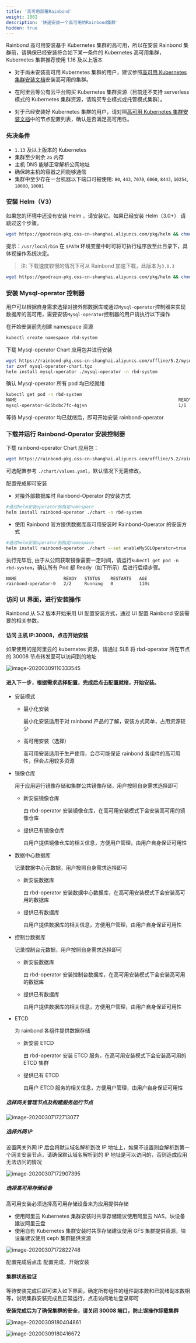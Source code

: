 ```yaml
---
title: '高可用部署Rainbond'
weight: 1002
description: '快速安装一个高可用的Rainbond集群'
hidden: true
---
```


Rainbond 高可用安装基于 Kubernetes 集群的高可用，所以在安装 Rainbond 集群前，请确保已经安装符合如下某一条件的 Kubernetes 高可用集群，Kubernetes 集群推荐使用 1.16 及以上版本

- 对于尚未安装高可用 Kubernetes 集群的用户，建议参照[高可用 Kubernetes 集群安装文档](../user-operations/install/kubernetes-install)安装高可用的集群。

- 在阿里云等公有云平台购买 Kubernetes 集群资源（目前还不支持 serverless 模式的 Kubernetes 集群资源，请购买专业模式或托管模式集群）。

- 对于已经安装好 Kubernetes 集群的用户，请对照[高可用 Kubernetes 集群安装文档](../user-operations/install/kubernetes-install)中的节点配置列表，确认是否满足高可用性。

### 先决条件

- `1.13` 及以上版本的 Kubernetes
- 集群至少剩余 `2G` 内存
- 主机 DNS 能够正常解析公网地址
- 确保跨主机的容器之间能够通信
- 集群中至少存在一台机器以下端口可被使用: `80`, `443`, `7070`, `6060`, `8443`, `10254`, `18080`, `18081`

### 安装 Helm（V3）

如果您的环境中还没有安装 Helm ，请安装它。如果已经安装 Helm（3.0+） 请跳过这个步骤。

```bash
wget https://goodrain-pkg.oss-cn-shanghai.aliyuncs.com/pkg/helm && chmod +x helm && mv helm /usr/local/bin/
```

提示：`/usr/local/bin` 在 `$PATH` 环境变量中时可将可执行程序放至此目录下，具体视操作系统决定。

> 注: 下载速度较慢的情况下可从 Rainbond 加速下载，此版本为`3.0.3`

```bash
wget https://goodrain-pkg.oss-cn-shanghai.aliyuncs.com/pkg/helm && chmod +x helm && mv helm /usr/local/bin/
```

### 安装 Mysql-operator 控制器

用户可以根据自身需求选择对接外部数据库或通过`Mysql-operator`控制器来实现数据库的高可用，需要安装`Mysql-operator`控制器的用户请执行以下操作

在开始安装前先创建 namespace 资源

```bash
kubectl create namespace rbd-system
```

下载 Mysql-operator Chart 应用包并进行安装

```bash
wget https://rainbond-pkg.oss-cn-shanghai.aliyuncs.com/offline/5.2/mysql-operator-chart.tgz
tar zxvf mysql-operator-chart.tgz
helm install mysql-operator ./mysql-operator -n rbd-system
```

确认 Mysql-operator 所有 pod 均已经就绪

```bash
kubectl get pod -n rbd-system
NAME                                                              READY   STATUS    RESTARTS   AGE
mysql-operator-6c5bcbc7fc-4gjvn                                   1/1     Running   0          5m7s
```

等待 Mysql-operator 均已就绪后，即可开始安装 rainbond-operator

### 下载并运行 Rainbond-Operator 安装控制器

下载 rainbond-operator Chart 应用包：

```bash
wget https://rainbond-pkg.oss-cn-shanghai.aliyuncs.com/offline/5.2/rainbond-operator-chart-v5.2.0-release.tgz && tar xvf rainbond-operator-chart-v5.2.0-release.tgz
```

可选配置参考 `./chart/values.yaml`，默认情况下无需修改。

配置完成即可安装

- 对接外部数据库时 Rainbond-Operator 的安装方式

```bash
#通过helm安装operator到指定namespace
helm install rainbond-operator ./chart -n rbd-system
```

- 使用 Rainbond 官方提供数据库高可用安装时 Rainbond-Operator 的安装方式

```bash
#通过helm安装operator到指定namespace
helm install rainbond-operator ./chart --set enableMySQLOperator=true -n rbd-system
```

执行完毕后, 由于从公网获取镜像需要一定时间，请运行`kubectl get pod -n rbd-system`，确认所有 Pod 都 Ready（如下所示）后进行后续步骤。

```
NAME                  READY   STATUS    RESTARTS   AGE
rainbond-operator-0   2/2     Running   0          110s
```

### 访问 UI 界面，进行安装操作

Rainbond 从 5.2 版本开始采用 UI 配置安装方式，通过 UI 配置 Rainbond 安装需要的相关参数。

#### 访问 **主机 IP:30008**，点击开始安装

如果使用的是阿里云的 kubernetes 资源，请通过 SLB 将 rbd-operator 所在节点的 30008 节点转发至可以访问到的地址

![image-20200309110333545](https://grstatic.oss-cn-shanghai.aliyuncs.com/images/docs/5.2/user-operations/install/install.jpg)

#### 进入下一步，根据需求选择配置，完成后点击配置就绪，开始安装。

- 安装模式

  - 最小化安装

    最小化安装适用于对 rainbond 产品的了解，安装方式简单，占用资源较少

  - 高可用安装（选择）

    高可用安装适用于生产使用，会尽可能保证 rainbond 各组件的高可用性，但会占用较多资源

- 镜像仓库

  用于应用运行镜像存储和集群公共镜像存储，用户按照自身需求选择即可

  - 新安装镜像仓库

    由 rbd-operator 安装镜像仓库，在高可用安装模式下会安装高可用的镜像仓库

  - 提供已有镜像仓库

    由用户提供镜像仓库的相关信息，方便用户管理，由用户自身保证可用性

- 数据中心数据库

  记录数据中心元数据，用户按照自身需求选择即可

  - 新安装数据库

    由 rbd-operator 安装数据中心数据库，在高可用安装模式下会安装高可用的数据库

  - 提供已有数据库

    由用户提供数据库的相关信息，方便用户管理，由用户自身保证可用性

- 控制台数据库

  记录控制台元数据，用户按照自身需求选择即可

  - 新安装数据库

    由 rbd-operator 安装控制台数据库，在高可用安装模式下会安装高可用的数据库

  - 提供已有数据库

    由用户提供数据库的相关信息，方便用户管理，由用户自身保证可用性

- ETCD

  为 rainbond 各组件提供数据存储

  - 新安装 ETCD

    由 rbd-operator 安装 ETCD 服务，在高可用安装模式下会安装高可用的 ETCD 集群

  - 提供已有 ETCD

    由用户 ETCD 服务的相关信息，方便用户管理，由用户自身保证可用性

##### 选择网关管理节点及构建服务运行节点

![image-20200307172713077](https://tva1.sinaimg.cn/large/00831rSTgy1gclhqm5kpkj31z20c0771.jpg)

##### 选择外网 IP

设置网关外网 IP 后会将默认域名解析到改 IP 地址上，如果不设置则会解析到第一个网关安装节点，请确保默认域名解析到的 IP 地址是可以访问的，否则造成应用无法访问的情况

![image-20200307172907395](https://tva1.sinaimg.cn/large/00831rSTgy1gclhsl7z0vj31z20b6gmm.jpg)

##### 选择高可用存储设备

高可用安装必须选择高可用存储设备来为应用提供存储

- 使用阿里云 Kubernetes 集群安装时共享存储建议使用阿里云 NAS，块设备建议阿里云盘
- 使用自有 Kubernetes 集群安装时共享存储建议使用 GFS 集群提供资源，块设备建议使用 ceph 集群提供资源

![image-20200307172822748](https://tva1.sinaimg.cn/large/00831rSTgy1gclhrtkf3qj31z20smdlb.jpg)

配置完成后点击 配置完成，开始安装

#### 集群状态验证

等待安装完成后即可进入如下界面，确定所有组件的组件副本数和已就绪副本数相等，说明集群安装完成且正常运行，点击访问地址登录即可

**安装完成后为了确保集群的安全，请关闭 30008 端口，防止误操作卸载集群**

![image-20200309180404861](https://tva1.sinaimg.cn/large/00831rSTly1gcnu1kw0z7j31ix0u0n1f.jpg)

![image-20200309180416672](https://tva1.sinaimg.cn/large/00831rSTly1gcnu1s6fp3j31z20s040z.jpg)
